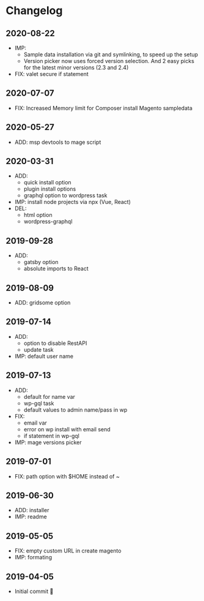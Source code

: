 # Changelog

## 2020-08-22
* IMP:
  * Sample data installation via git and symlinking, to speed up the setup
  * Version picker now uses forced version selection.
    And 2 easy picks for the latest minor versions (2.3 and 2.4)
* FIX: valet secure if statement

## 2020-07-07
* FIX: Increased Memory limit for Composer install Magento sampledata

## 2020-05-27
* ADD: msp devtools to mage script

## 2020-03-31
* ADD:
  * quick install option
  * plugin install options
  * graphql option to wordpress task
* IMP: install node projects via npx (Vue, React)
* DEL:
  * html option
  * wordpress-graphql

## 2019-09-28
* ADD:
  * gatsby option
  * absolute imports to React

## 2019-08-09
* ADD: gridsome option

## 2019-07-14
* ADD:
  * option to disable RestAPI
  * update task
* IMP: default user name

## 2019-07-13
* ADD:
  * default for name var
  * wp-gql task
  * default values to admin name/pass in wp
* FIX:
  * email var
  * error on wp install with email send
  * if statement in wp-gql
* IMP: mage versions picker

## 2019-07-01
* FIX: path option with $HOME instead of ~

## 2019-06-30
* ADD: installer
* IMP: readme

## 2019-05-05
* FIX: empty custom URL in create magento
* IMP: formating

## 2019-04-05
* Initial commit 🎉
